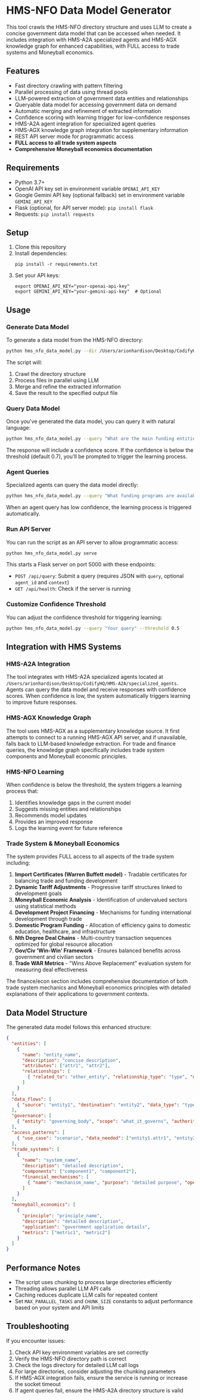 # HMS-NFO Data Model Generator

This tool crawls the HMS-NFO directory structure and uses LLM to create a concise government data model that can be accessed when needed. It includes integration with HMS-A2A specialized agents and HMS-AGX knowledge graph for enhanced capabilities, with FULL access to trade systems and Moneyball economics.

## Features

- Fast directory crawling with pattern filtering
- Parallel processing of data using thread pools
- LLM-powered extraction of government data entities and relationships
- Queryable data model for accessing government data on demand
- Automatic merging and refinement of extracted information
- Confidence scoring with learning trigger for low-confidence responses
- HMS-A2A agent integration for specialized agent queries
- HMS-AGX knowledge graph integration for supplementary information
- REST API server mode for programmatic access
- **FULL access to all trade system aspects**
- **Comprehensive Moneyball economics documentation**

## Requirements

- Python 3.7+
- OpenAI API key set in environment variable `OPENAI_API_KEY`
- Google Gemini API key (optional fallback) set in environment variable `GEMINI_API_KEY`
- Flask (optional, for API server mode): `pip install flask`
- Requests: `pip install requests`

## Setup

1. Clone this repository
2. Install dependencies:
   ```
   pip install -r requirements.txt
   ```
3. Set your API keys:
   ```
   export OPENAI_API_KEY="your-openai-api-key"
   export GEMINI_API_KEY="your-gemini-api-key"  # Optional
   ```

## Usage

### Generate Data Model

To generate a data model from the HMS-NFO directory:

```bash
python hms_nfo_data_model.py --dir /Users/arionhardison/Desktop/CodifyHQ/HMS-NFO --output hms_nfo_data_model.json
```

The script will:
1. Crawl the directory structure
2. Process files in parallel using LLM
3. Merge and refine the extracted information
4. Save the result to the specified output file

### Query Data Model

Once you've generated the data model, you can query it with natural language:

```bash
python hms_nfo_data_model.py --query "What are the main funding entities and their relationships?"
```

The response will include a confidence score. If the confidence is below the threshold (default 0.7), you'll be prompted to trigger the learning process.

### Agent Queries

Specialized agents can query the data model directly:

```bash
python hms_nfo_data_model.py --query "What funding programs are available for healthcare initiatives?" --agent healthcare
```

When an agent query has low confidence, the learning process is triggered automatically.

### Run API Server

You can run the script as an API server to allow programmatic access:

```bash
python hms_nfo_data_model.py serve
```

This starts a Flask server on port 5000 with these endpoints:
- `POST /api/query`: Submit a query (requires JSON with `query`, optional `agent_id` and `context`)
- `GET /api/health`: Check if the server is running

### Customize Confidence Threshold

You can adjust the confidence threshold for triggering learning:

```bash
python hms_nfo_data_model.py --query "Your query" --threshold 0.5
```

## Integration with HMS Systems

### HMS-A2A Integration

The tool integrates with HMS-A2A specialized agents located at `/Users/arionhardison/Desktop/CodifyHQ/HMS-A2A/specialized_agents`. Agents can query the data model and receive responses with confidence scores. When confidence is low, the system automatically triggers learning to improve future responses.

### HMS-AGX Knowledge Graph

The tool uses HMS-AGX as a supplementary knowledge source. It first attempts to connect to a running HMS-AGX API server, and if unavailable, falls back to LLM-based knowledge extraction. For trade and finance queries, the knowledge graph specifically includes trade system components and Moneyball economic principles.

### HMS-NFO Learning

When confidence is below the threshold, the system triggers a learning process that:
1. Identifies knowledge gaps in the current model
2. Suggests missing entities and relationships
3. Recommends model updates
4. Provides an improved response
5. Logs the learning event for future reference

### Trade System & Moneyball Economics

The system provides FULL access to all aspects of the trade system including:
1. **Import Certificates (Warren Buffett model)** - Tradable certificates for balancing trade and funding development
2. **Dynamic Tariff Adjustments** - Progressive tariff structures linked to development goals
3. **Moneyball Economic Analysis** - Identification of undervalued sectors using statistical methods
4. **Development Project Financing** - Mechanisms for funding international development through trade
5. **Domestic Program Funding** - Allocation of efficiency gains to domestic education, healthcare, and infrastructure
6. **Nth Degree Deal Chains** - Multi-country transaction sequences optimized for global resource allocation
7. **Gov/Civ 'Win-Win' Framework** - Ensures balanced benefits across government and civilian sectors
8. **Trade WAR Metrics** - "Wins Above Replacement" evaluation system for measuring deal effectiveness

The finance/econ section includes comprehensive documentation of both trade system mechanics and Moneyball economics principles with detailed explanations of their applications to government contexts.

## Data Model Structure

The generated data model follows this enhanced structure:

```json
{
  "entities": [
    {
      "name": "entity_name",
      "description": "concise description",
      "attributes": ["attr1", "attr2"],
      "relationships": [
        { "related_to": "other_entity", "relationship_type": "type", "description": "short description" }
      ]
    }
  ],
  "data_flows": [
    { "source": "entity1", "destination": "entity2", "data_type": "type", "description": "description" }
  ],
  "governance": [
    { "entity": "governing_body", "scope": "what_it_governs", "authorities": ["authority1", "authority2"] }
  ],
  "access_patterns": [
    { "use_case": "scenario", "data_needed": ["entity1.attr1", "entity2.attr2"], "access_level": "level" }
  ],
  "trade_systems": [
    {
      "name": "system_name",
      "description": "detailed description",
      "components": ["component1", "component2"],
      "financial_mechanisms": [
        { "name": "mechanism_name", "purpose": "detailed purpose", "operation": "detailed operation description" }
      ]
    }
  ],
  "moneyball_economics": [
    {
      "principle": "principle_name",
      "description": "detailed description",
      "application": "government application details",
      "metrics": ["metric1", "metric2"]
    }
  ]
}
```

## Performance Notes

- The script uses chunking to process large directories efficiently
- Threading allows parallel LLM API calls
- Caching reduces duplicate LLM calls for repeated content
- Set `MAX_PARALLEL_TASKS` and `CHUNK_SIZE` constants to adjust performance based on your system and API limits

## Troubleshooting

If you encounter issues:

1. Check API key environment variables are set correctly
2. Verify the HMS-NFO directory path is correct
3. Check the logs directory for detailed LLM call logs
4. For large directories, consider adjusting the chunking parameters
5. If HMS-AGX integration fails, ensure the service is running or increase the socket timeout
6. If agent queries fail, ensure the HMS-A2A directory structure is valid